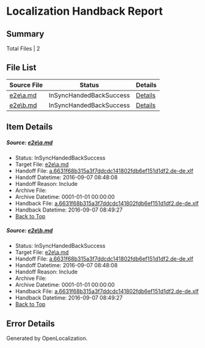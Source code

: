 # <a name='report-top'></a> Localization Handback Report

## Summary
 Total Files | 2

## File List
 Source File | Status | Details 
 ----------- | ------ | ------- 
 [e2e\a.md](https://github.com/OpenLocalizationTestOrg/ol-test0/blob/9bc174efeafc1b3cbe9bf2d2d5e5af01467ad0d2/e2e/a.md) | InSyncHandedBackSuccess | [Details](#1ca20bbbea12493096bacc20e6d01495cf0ee5fa1)
 [e2e\b.md](https://github.com/OpenLocalizationTestOrg/ol-test0/blob/9bc174efeafc1b3cbe9bf2d2d5e5af01467ad0d2/e2e/b.md) | InSyncHandedBackSuccess | [Details](#1ca20bbbea12493096bacc20e6d01495cf0ee5fa2)

## Item Details
##### <a name='1ca20bbbea12493096bacc20e6d01495cf0ee5fa1'></a> Source: [e2e\a.md](https://github.com/OpenLocalizationTestOrg/ol-test0/blob/9bc174efeafc1b3cbe9bf2d2d5e5af01467ad0d2/e2e/a.md)
* Status: InSyncHandedBackSuccess
* Target File: [e2e\a.md](https://github.com/OpenLocalizationTestOrg/ol-test0-dede/blob/e34dffb712cc325be95f62c9bc96fbc92381e7eb/e2e/a.md)
* Handoff File: [a.6631f68b315a3f7ddcdc141802fdb6ef151d1df2.de-de.xlf](https://github.com/OpenLocalizationTestOrg/ol-test0-handoff/blob/07190549619ddfe9e4c7de998886932cc155b78f/ol-handoff/OpenLocalizationTestOrg/ol-test0-dede/yuwzho/ht/a.6631f68b315a3f7ddcdc141802fdb6ef151d1df2.de-de.xlf)
* Handoff Datetime: 2016-09-07 08:48:08
* Handoff Reason: Include
* Archive File: 
* Archive Datetime: 0001-01-01 00:00:00
* Handback File: [a.6631f68b315a3f7ddcdc141802fdb6ef151d1df2.de-de.xlf](https://github.com/OpenLocalizationTestOrg/ol-test0-handback/blob/ecbc27d2f188944410ca75425d282edd478868f6/ol-handback/OpenLocalizationTestOrg/ol-test0-dede/yuwzho/ht/a.6631f68b315a3f7ddcdc141802fdb6ef151d1df2.de-de.xlf)
* Handback Datetime: 2016-09-07 08:49:27
* [Back to Top](#report-top)

##### <a name='1ca20bbbea12493096bacc20e6d01495cf0ee5fa2'></a> Source: [e2e\b.md](https://github.com/OpenLocalizationTestOrg/ol-test0/blob/9bc174efeafc1b3cbe9bf2d2d5e5af01467ad0d2/e2e/b.md)
* Status: InSyncHandedBackSuccess
* Target File: [e2e\a.md](https://github.com/OpenLocalizationTestOrg/ol-test0-dede/blob/e34dffb712cc325be95f62c9bc96fbc92381e7eb/e2e/a.md)
* Handoff File: [a.6631f68b315a3f7ddcdc141802fdb6ef151d1df2.de-de.xlf](https://github.com/OpenLocalizationTestOrg/ol-test0-handoff/blob/07190549619ddfe9e4c7de998886932cc155b78f/ol-handoff/OpenLocalizationTestOrg/ol-test0-dede/yuwzho/ht/a.6631f68b315a3f7ddcdc141802fdb6ef151d1df2.de-de.xlf)
* Handoff Datetime: 2016-09-07 08:48:08
* Handoff Reason: Include
* Archive File: 
* Archive Datetime: 0001-01-01 00:00:00
* Handback File: [a.6631f68b315a3f7ddcdc141802fdb6ef151d1df2.de-de.xlf](https://github.com/OpenLocalizationTestOrg/ol-test0-handback/blob/ecbc27d2f188944410ca75425d282edd478868f6/ol-handback/OpenLocalizationTestOrg/ol-test0-dede/yuwzho/ht/a.6631f68b315a3f7ddcdc141802fdb6ef151d1df2.de-de.xlf)
* Handback Datetime: 2016-09-07 08:49:27
* [Back to Top](#report-top)


## Error Details

Generated by OpenLocalization.
